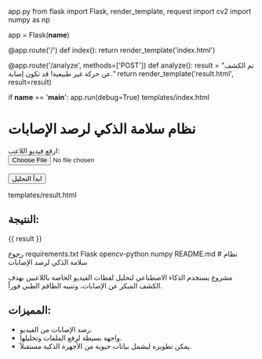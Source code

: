 app.py
from flask import Flask, render_template, request
import cv2
import numpy as np

app = Flask(__name__)

@app.route('/')
def index():
    return render_template('index.html')

@app.route('/analyze', methods=['POST'])
def analyze():
    result = "تم الكشف عن حركة غير طبيعية! قد تكون إصابة."
    return render_template('result.html', result=result)

if __name__ == '__main__':
    app.run(debug=True)
templates/index.html
<!DOCTYPE html>
<html>
<head>
    <title>نظام سلامة</title>
</head>
<body>
    <h1>نظام سلامة الذكي لرصد الإصابات</h1>
    <form action="/analyze" method="POST" enctype="multipart/form-data">
        <label>ارفع فيديو اللاعب:</label><br>
        <input type="file" name="video"><br><br>
        <button type="submit">ابدأ التحليل</button>
    </form>
</body>
</html>
templates/result.html
<!DOCTYPE html>
<html>
<head>
    <title>نتيجة التحليل</title>
</head>
<body>
    <h2>النتيجة:</h2>
    <p>{{ result }}</p>
    <a href="/">رجوع</a>
</body>
</html>
requirements.txt
Flask
opencv-python
numpy
README.md
# نظام سلامة الذكي لرصد الإصابات

مشروع يستخدم الذكاء الاصطناعي لتحليل لقطات الفيديو الخاصة باللاعبين بهدف الكشف المبكر عن الإصابات، وتنبيه الطاقم الطبي فوراً.

## المميزات:
- رصد الإصابات من الفيديو.
- واجهة بسيطة لرفع الملفات وتحليلها.
- يمكن تطويره ليشمل بيانات حيوية من الأجهزة الذكية مستقبلاً.